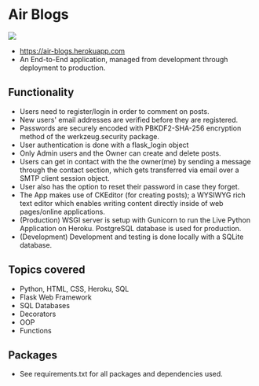# Air Blogs
<img src="https://raw.githubusercontent.com/bose-aritra2003/my-blog-website/master/static/assets/favicon.ico"></img>

* https://air-blogs.herokuapp.com
* An End-to-End application, managed from development through deployment to production.


## Functionality
* Users need to register/login in order to comment on posts.
* New users' email addresses are verified before they are registered.
* Passwords are securely encoded with PBKDF2-SHA-256 encryption method of the werkzeug.security package.
* User authentication is done with a flask_login object
* Only Admin users and the Owner can create and delete posts.
* Users can get in contact with the the owner(me) by sending a message through the contact section, which gets transferred via email over a SMTP client session object.
* User also has the option to reset their password in case they forget.
* The App makes use of CKEditor (for creating posts); a WYSIWYG rich text editor which enables writing content directly inside of web pages/online applications.
* (Production) WSGI server is setup with Gunicorn to run the Live Python Application on Heroku. PostgreSQL database is used for production.
* (Development) Development and testing is done locally with a SQLite database.

## Topics covered

* Python, HTML, CSS, Heroku, SQL
* Flask Web Framework 
* SQL Databases
* Decorators
* OOP
* Functions

## Packages
* See requirements.txt for all packages and dependencies used.

